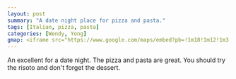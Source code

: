 ```yaml
---
layout: post
summary: "A date night place for pizza and pasta."
tags: [Italian, pizza, pasta]
categories: [Wendy, Yong]
gmap: <iframe src="https://www.google.com/maps/embed?pb=!1m18!1m12!1m3!1d3909.1928430187722!2d104.92199191234106!3d11.538020044633845!2m3!1f0!2f0!3f0!3m2!1i1024!2i768!4f13.1!3m3!1m2!1s0x310950d9789323cd%3A0x38d3ce2b2e8123db!2sPizzeria%20Matteo%20Phnom%20Penh!5e0!3m2!1sen!2skh!4v1720520147674!5m2!1sen!2skh" width="600" height="450" style="border:0;" allowfullscreen="" loading="lazy" referrerpolicy="no-referrer-when-downgrade"></iframe>
---
```


An excellent for a date night. The pizza and pasta are great. You should try the risoto and don't forget the dessert.

